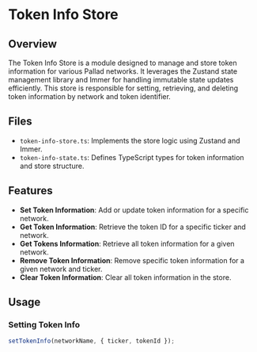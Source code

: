 # Token Info Store

## Overview

The Token Info Store is a module designed to manage and store token information for various Pallad networks. It leverages the Zustand state management library and Immer for handling immutable state updates efficiently. This store is responsible for setting, retrieving, and deleting token information by network and token identifier.

## Files

- `token-info-store.ts`: Implements the store logic using Zustand and Immer.
- `token-info-state.ts`: Defines TypeScript types for token information and store structure.

## Features

- **Set Token Information**: Add or update token information for a specific network.
- **Get Token Information**: Retrieve the token ID for a specific ticker and network.
- **Get Tokens Information**: Retrieve all token information for a given network.
- **Remove Token Information**: Remove specific token information for a given network and ticker.
- **Clear Token Information**: Clear all token information in the store.

## Usage

### Setting Token Info

```typescript
setTokenInfo(networkName, { ticker, tokenId });
```